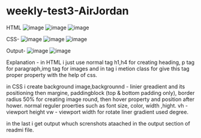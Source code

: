 # weekly-test3-AirJordan

HTML
![image](https://github.com/SaurabhShrikhande/weekly-test3-AirJordan/assets/142402502/340a40d1-e1c6-4583-b5e0-4eabc72b952f)
![image](https://github.com/SaurabhShrikhande/weekly-test3-AirJordan/assets/142402502/2cf34d82-1170-45ac-bb3b-d0c33bd23016)
![image](https://github.com/SaurabhShrikhande/weekly-test3-AirJordan/assets/142402502/85d073a0-49b7-4ca2-b4de-555e409c574b)

CSS-
![image](https://github.com/SaurabhShrikhande/weekly-test3-AirJordan/assets/142402502/e4ded7d3-3aee-483e-aa1e-0333805c217d)
![image](https://github.com/SaurabhShrikhande/weekly-test3-AirJordan/assets/142402502/a077414f-6f06-4e23-871b-b3b0227c6984)
![image](https://github.com/SaurabhShrikhande/weekly-test3-AirJordan/assets/142402502/488cba78-dc08-4e8b-8501-56e549316dc7)


Output-
![image](https://github.com/SaurabhShrikhande/weekly-test3-AirJordan/assets/142402502/18ddf34a-88d3-4cbd-8e5f-7a6a97d26ff2)
![image](https://github.com/SaurabhShrikhande/weekly-test3-AirJordan/assets/142402502/7bfe7820-47d7-41fb-a8bf-f141524b67b2)

Explanation -
in HTML i just use normal tag h1,h4 for creating heading, p tag for paragraph,img tag for images and in tag i metion class for give this tag proper property
with the help of css.

in CSS i create background image,backgrounnd - linier greadient and its positioning then margine, paddingblock (top & bottom padding only),
border radius 50% for creating  image round, then hover property and position after hower. normal reguler proerties such as font size, color, width ,hight.
vh - viewport height
vw - viewport width
for rotate liner gradient used degree.

in the last i get output whuch screnshots ataached in the output section of readmi file.
